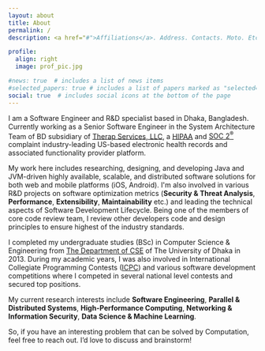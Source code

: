 ```yaml
---
layout: about
title: About
permalink: /
description: <a href="#">Affiliations</a>. Address. Contacts. Moto. Etc.

profile:
  align: right
  image: prof_pic.jpg

#news: true  # includes a list of news items
#selected_papers: true # includes a list of papers marked as "selected={true}"
social: true  # includes social icons at the bottom of the page
---
```


I am a Software Engineer and R&D specialist based in Dhaka, Bangladesh. Currently working as a Senior Software Engineer in the System Architecture Team of BD subsidiary of [Therap Services, LLC](https://www.therapservices.net/), a [HIPAA](https://www.hhs.gov/hipaa/index.html) and [SOC 2<sup>®</sup>](https://www.aicpa.org/interestareas/frc/assuranceadvisoryservices/aicpasoc2report.html) complaint industry-leading US-based electronic health records and associated functionality provider platform.

My work here includes researching, designing, and developing Java and JVM-driven highly available, scalable, and distributed software solutions for both web and mobile platforms (iOS, Android). I'm also involved in various R&D projects on software optimization metrics (**Security & Threat Analysis**, **Performance**, **Extensibility**, **Maintainability** etc.) and leading the technical aspects of Software Development Lifecycle. Being one of the members of core code review team, I review other developers code and design principles to ensure highest of the industry standards.  

I completed my undergraduate studies (BSc) in Computer Science & Engineering from [The Department of CSE](http://www.cse.du.ac.bd/) of The University of Dhaka in 2013. During my academic years, I was also involved in International Collegiate Programming Contests ([ICPC](https://icpc.global/)) and various software development competitions where I competed in several national level contests and secured top positions.

My current research interests include **Software Engineering**, **Parallel & Distributed Systems**, **High-Performance Computing**, **Networking & Information Security**, **Data Science & Machine Learning**.

So, if you have an interesting problem that can be solved by Computation, feel free to reach out. I’d love to discuss and brainstorm!
